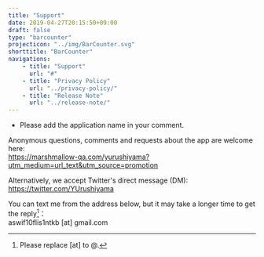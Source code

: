 ```yaml
---
title: "Support"
date: 2019-04-27T20:15:50+09:00
draft: false
type: "barcounter"
projecticon: "../img/BarCounter.svg"
shorttitle: "BarCounter"
navigations:
    - title: "Support"
      url: "#"
    - title: "Privacy Policy"
      url: "../privacy-policy/"
    - title: "Release Note"
      url: "../release-note/"
---
```


- Please add the application name in your comment.

Anonymous questions, comments and requests about the app are welcome here:  
https://marshmallow-qa.com/yurushiyama?utm_medium=url_text&utm_source=promotion

Alternatively, we accept Twitter's direct message (DM):  
https://twitter.com/YUrushiyama

You can text me from the address below, but it may take a longer time to get the reply[^1]：  
aswif10flis1ntkb [at] gmail.com

[^1]: Please replace [at] to @.
